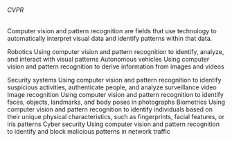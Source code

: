 ###### CVPR
Computer vision and pattern recognition are fields that use technology to automatically interpret visual data and identify patterns within that data.

Robotics
Using computer vision and pattern recognition to identify, analyze, and interact with visual patterns 
Autonomous vehicles
Using computer vision and pattern recognition to derive information from images and videos 

Security systems
Using computer vision and pattern recognition to identify suspicious activities, authenticate people, and analyze surveillance video 
Image recognition
Using computer vision and pattern recognition to identify faces, objects, landmarks, and body poses in photographs 
Biometrics
Using computer vision and pattern recognition to identify individuals based on their unique physical characteristics, such as fingerprints, facial features, or iris patterns 
Cyber security
Using computer vision and pattern recognition to identify and block malicious patterns in network traffic